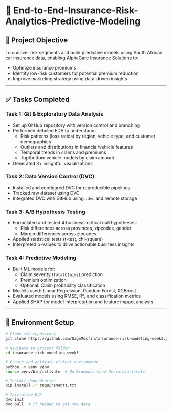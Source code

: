 # 🧠 End-to-End-Insurance-Risk-Analytics-Predictive-Modeling

## 🎯 Project Objective

To uncover risk segments and build predictive models using South African car insurance data, enabling AlphaCare Insurance Solutions to:
- Optimize insurance premiums
- Identify low-risk customers for potential premium reduction
- Improve marketing strategy using data-driven insights

---

## ✅ Tasks Completed

### Task 1: Git & Exploratory Data Analysis
- Set up GitHub repository with version control and branching
- Performed detailed EDA to understand:
  - Risk patterns (loss ratios) by region, vehicle type, and customer demographics
  - Outliers and distributions in financial/vehicle features
  - Temporal trends in claims and premiums
  - Top/bottom vehicle models by claim amount
- Generated 3+ insightful visualizations

### Task 2: Data Version Control (DVC)
- Installed and configured DVC for reproducible pipelines
- Tracked raw dataset using DVC
- Integrated DVC with GitHub using `.dvc` and remote storage

### Task 3: A/B Hypothesis Testing
- Formulated and tested 4 business-critical null hypotheses:
  - Risk differences across provinces, zipcodes, gender
  - Margin differences across zipcodes
- Applied statistical tests (t-test, chi-square)
- Interpreted p-values to drive actionable business insights

### Task 4: Predictive Modeling
- Built ML models for:
  - Claim severity (`TotalClaims`) prediction
  - Premium optimization
  - Optional: Claim probability classification
- Models used: Linear Regression, Random Forest, XGBoost
- Evaluated models using RMSE, R², and classification metrics
- Applied SHAP for model interpretation and feature impact analysis

---

## 🧪 Environment Setup

```bash
# Clone the repository
git clone https://github.com/DagmMesfin/insurance-risk-modeling-week3.git

# Navigate to project folder
cd insurance-risk-modeling-week3

# Create and activate virtual environment
python -m venv venv
source venv/bin/activate  # On Windows: venv\Scripts\activate

# Install dependencies
pip install -r requirements.txt

# Initialize DVC
dvc init
dvc pull  # if needed to get the data
